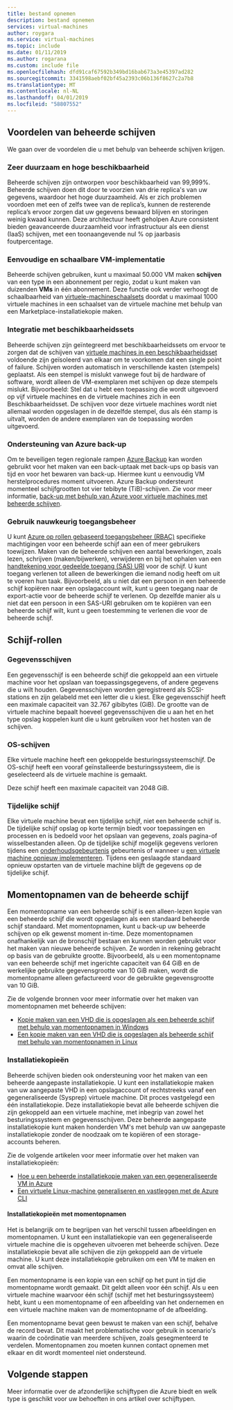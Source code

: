 ```yaml
---
title: bestand opnemen
description: bestand opnemen
services: virtual-machines
author: roygara
ms.service: virtual-machines
ms.topic: include
ms.date: 01/11/2019
ms.author: rogarana
ms.custom: include file
ms.openlocfilehash: dfd91caf67592b349bd16bab673a3e45397ad282
ms.sourcegitcommit: 3341598aebf02bf45a2393c06b136f8627c2a7b8
ms.translationtype: MT
ms.contentlocale: nl-NL
ms.lasthandoff: 04/01/2019
ms.locfileid: "58807552"
---
```

## <a name="benefits-of-managed-disks"></a>Voordelen van beheerde schijven

We gaan over de voordelen die u met behulp van beheerde schijven krijgen.

### <a name="highly-durable-and-available"></a>Zeer duurzaam en hoge beschikbaarheid

Beheerde schijven zijn ontworpen voor beschikbaarheid van 99,999%. Beheerde schijven doen dit door te voorzien van drie replica's van uw gegevens, waardoor het hoge duurzaamheid. Als er zich problemen voordoen met een of zelfs twee van de replica’s, kunnen de resterende replica’s ervoor zorgen dat uw gegevens bewaard blijven en storingen weinig kwaad kunnen. Deze architectuur heeft geholpen Azure consistent bieden geavanceerde duurzaamheid voor infrastructuur als een dienst (IaaS) schijven, met een toonaangevende nul % op jaarbasis foutpercentage.

### <a name="simple-and-scalable-vm-deployment"></a>Eenvoudige en schaalbare VM-implementatie

Beheerde schijven gebruiken, kunt u maximaal 50.000 VM maken **schijven** van een type in een abonnement per regio, zodat u kunt maken van duizenden **VMs** in één abonnement. Deze functie ook verder verhoogt de schaalbaarheid van [virtuele-machineschaalsets](../articles/virtual-machine-scale-sets/virtual-machine-scale-sets-overview.md) doordat u maximaal 1000 virtuele machines in een schaalset van de virtuele machine met behulp van een Marketplace-installatiekopie maken.

### <a name="integration-with-availability-sets"></a>Integratie met beschikbaarheidssets

Beheerde schijven zijn geïntegreerd met beschikbaarheidssets om ervoor te zorgen dat de schijven van [virtuele machines in een beschikbaarheidsset](../articles/virtual-machines/windows/manage-availability.md#use-managed-disks-for-vms-in-an-availability-set) voldoende zijn geïsoleerd van elkaar om te voorkomen dat een single point of failure. Schijven worden automatisch in verschillende kasten (stempels) geplaatst. Als een stempel is mislukt vanwege fout bij de hardware of software, wordt alleen de VM-exemplaren met schijven op deze stempels mislukt. Bijvoorbeeld: Stel dat u hebt een toepassing die wordt uitgevoerd op vijf virtuele machines en de virtuele machines zich in een Beschikbaarheidsset. De schijven voor deze virtuele machines wordt niet allemaal worden opgeslagen in de dezelfde stempel, dus als één stamp is uitvalt, worden de andere exemplaren van de toepassing worden uitgevoerd.

### <a name="azure-backup-support"></a>Ondersteuning van Azure back-up

Om te beveiligen tegen regionale rampen [Azure Backup](../articles/backup/backup-introduction-to-azure-backup.md) kan worden gebruikt voor het maken van een back-uptaak met back-ups op basis van tijd en voor het bewaren van back-up. Hiermee kunt u eenvoudig VM herstelprocedures moment uitvoeren. Azure Backup ondersteunt momenteel schijfgrootten tot vier tebibyte (TiB)-schijven. Zie voor meer informatie, [back-up met behulp van Azure voor virtuele machines met beheerde schijven](../articles/backup/backup-introduction-to-azure-backup.md#using-managed-disk-vms-with-azure-backup).

### <a name="granular-access-control"></a>Gebruik nauwkeurig toegangsbeheer

U kunt [Azure op rollen gebaseerd toegangsbeheer (RBAC)](../articles/role-based-access-control/overview.md) specifieke machtigingen voor een beheerde schijf aan een of meer gebruikers toewijzen. Maken van de beheerde schijven een aantal bewerkingen, zoals lezen, schrijven (maken/bijwerken), verwijderen en bij het ophalen van een [handtekening voor gedeelde toegang (SAS) URI](../articles/storage/common/storage-dotnet-shared-access-signature-part-1.md) voor de schijf. U kunt toegang verlenen tot alleen de bewerkingen die iemand nodig heeft om uit te voeren hun taak. Bijvoorbeeld, als u niet dat een persoon in een beheerde schijf kopiëren naar een opslagaccount wilt, kunt u geen toegang naar de export-actie voor de beheerde schijf te verlenen. Op dezelfde manier als u niet dat een persoon in een SAS-URI gebruiken om te kopiëren van een beheerde schijf wilt, kunt u geen toestemming te verlenen die voor de beheerde schijf.

## <a name="disk-roles"></a>Schijf-rollen

### <a name="data-disks"></a>Gegevensschijven

Een gegevensschijf is een beheerde schijf die gekoppeld aan een virtuele machine voor het opslaan van toepassingsgegevens, of andere gegevens die u wilt houden. Gegevensschijven worden geregistreerd als SCSI-stations en zijn gelabeld met een letter die u kiest. Elke gegevensschijf heeft een maximale capaciteit van 32.767 gibibytes (GiB). De grootte van de virtuele machine bepaalt hoeveel gegevensschijven die u aan het en het type opslag koppelen kunt die u kunt gebruiken voor het hosten van de schijven.

### <a name="os-disks"></a>OS-schijven

Elke virtuele machine heeft een gekoppelde besturingssysteemschijf. De OS-schijf heeft een vooraf geïnstalleerde besturingssysteem, die is geselecteerd als de virtuele machine is gemaakt.

Deze schijf heeft een maximale capaciteit van 2048 GiB.

### <a name="temporary-disk"></a>Tijdelijke schijf

Elke virtuele machine bevat een tijdelijke schijf, niet een beheerde schijf is. De tijdelijke schijf opslag op korte termijn biedt voor toepassingen en processen en is bedoeld voor het opslaan van gegevens, zoals pagina-of wisselbestanden alleen. Op de tijdelijke schijf mogelijk gegevens verloren tijdens een [onderhoudsgebeurtenis](../articles/virtual-machines/windows/manage-availability.md?toc=%2fazure%2fvirtual-machines%2fwindows%2ftoc.json#understand-vm-reboots---maintenance-vs-downtime) gebeurtenis of wanneer u [een virtuele machine opnieuw implementeren](../articles/virtual-machines/troubleshooting/redeploy-to-new-node-windows.md?toc=%2Fazure%2Fvirtual-machines%2Fwindows%2Ftoc.json). Tijdens een geslaagde standaard opnieuw opstarten van de virtuele machine blijft de gegevens op de tijdelijke schijf.

## <a name="managed-disk-snapshots"></a>Momentopnamen van de beheerde schijf

Een momentopname van een beheerde schijf is een alleen-lezen kopie van een beheerde schijf die wordt opgeslagen als een standaard beheerde schijf standaard. Met momentopnamen, kunt u back-up uw beheerde schijven op elk gewenst moment in-time. Deze momentopnamen onafhankelijk van de bronschijf bestaan en kunnen worden gebruikt voor het maken van nieuwe beheerde schijven. Ze worden in rekening gebracht op basis van de gebruikte grootte. Bijvoorbeeld, als u een momentopname van een beheerde schijf met ingerichte capaciteit van 64 GiB en de werkelijke gebruikte gegevensgrootte van 10 GiB maken, wordt die momentopname alleen gefactureerd voor de gebruikte gegevensgrootte van 10 GiB.  

Zie de volgende bronnen voor meer informatie over het maken van momentopnamen met beheerde schijven:

* [Kopie maken van een VHD die is opgeslagen als een beheerde schijf met behulp van momentopnamen in Windows](../articles/virtual-machines/windows/snapshot-copy-managed-disk.md)
* [Een kopie maken van een VHD die is opgeslagen als beheerde schijf met behulp van momentopnamen in Linux](../articles/virtual-machines/linux/snapshot-copy-managed-disk.md)

### <a name="images"></a>Installatiekopieën

Beheerde schijven bieden ook ondersteuning voor het maken van een beheerde aangepaste installatiekopie. U kunt een installatiekopie maken van uw aangepaste VHD in een opslagaccount of rechtstreeks vanaf een gegeneraliseerde (Sysprep) virtuele machine. Dit proces vastgelegd een één installatiekopie. Deze installatiekopie bevat alle beheerde schijven die zijn gekoppeld aan een virtuele machine, met inbegrip van zowel het besturingssysteem en gegevensschijven. Deze beheerde aangepaste installatiekopie kunt maken honderden VM's met behulp van uw aangepaste installatiekopie zonder de noodzaak om te kopiëren of een storage-accounts beheren.

Zie de volgende artikelen voor meer informatie over het maken van installatiekopieën:

* [Hoe u een beheerde installatiekopie maken van een gegeneraliseerde VM in Azure](../articles/virtual-machines/windows/capture-image-resource.md)
* [Een virtuele Linux-machine generaliseren en vastleggen met de Azure CLI](../articles/virtual-machines/linux/capture-image.md)

#### <a name="images-versus-snapshots"></a>Installatiekopieën met momentopnamen

Het is belangrijk om te begrijpen van het verschil tussen afbeeldingen en momentopnamen. U kunt een installatiekopie van een gegeneraliseerde virtuele machine die is opgeheven uitvoeren met beheerde schijven. Deze installatiekopie bevat alle schijven die zijn gekoppeld aan de virtuele machine. U kunt deze installatiekopie gebruiken om een VM te maken en omvat alle schijven.

Een momentopname is een kopie van een schijf op het punt in tijd die momentopname wordt gemaakt. Dit geldt alleen voor één schijf. Als u een virtuele machine waarvoor één schijf (schijf met het besturingssysteem) hebt, kunt u een momentopname of een afbeelding van het ondernemen en een virtuele machine maken van de momentopname of de afbeelding.

Een momentopname bevat geen bewust te maken van een schijf, behalve de record bevat. Dit maakt het problematische voor gebruik in scenario's waarin de coördinatie van meerdere schijven, zoals gesegmenteerd te verdelen. Momentopnamen zou moeten kunnen contact opnemen met elkaar en dit wordt momenteel niet ondersteund.

## <a name="next-steps"></a>Volgende stappen

Meer informatie over de afzonderlijke schijftypen die Azure biedt en welk type is geschikt voor uw behoeften in ons artikel over schijftypen.
